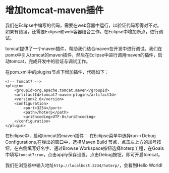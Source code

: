 # 增加tomcat-maven插件

我们在Eclipse中编写的代码，需要在web容器中运行，以验证代码写得对不对。如果有错误，还需要Eclipse和web容器结合工作，在Eclipse中增加断点，进行调试。

tomcat提供了一个maven插件，帮助我们结合maven在开发中进行调试。我们在pomx中引入tomcat的maven插件，然后在Eclipse中进行调用maven的插件，启动tomcat，完成开发中的验证与调试工作。

在pom.xml中的plugins节点下增加插件，代码如下：
```
<!-- Tomcat7 -->
<plugin>
	<groupId>org.apache.tomcat.maven</groupId>
	<artifactId>tomcat7-maven-plugin</artifactId>
	<version>2.0</version>
	<configuration>
		<port>3234</port>
		<path>/hoterp</path>
		<uriEncoding>UTF-8</uriEncoding>
	</configuration>
</plugin>
```

在Eclipse中，启动tomcat的maven插件：
在Eclipse菜单中选择run->Debug Configurations,在弹出的窗口中，选择Maven Build 节点，点击左上方的加号按钮，在右侧填写好名字、通过Browse Workspace按钮选择hoterp工程，在Goals中填写`tomcat7:run`，点击apply保存设置，点击Debug按钮，即可开启tomcat。

我们在浏览器中输入地址`http://localhost:3234/hoterp/`，会看到Hello World!



